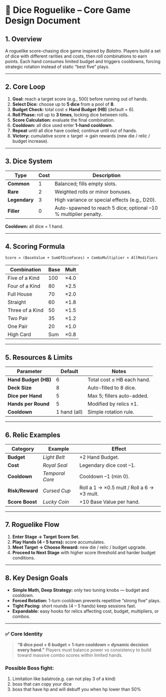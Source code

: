 # 🎲 Dice Roguelike – Core Game Design Document 

## 1. Overview

A roguelike score-chasing dice game inspired by *Balatro*.
 Players build a set of dice with different rarities and costs, then roll combinations to earn points.
 Each hand consumes limited budget and triggers cooldowns, forcing strategic rotation instead of static “best five” plays.

------

## 2. Core Loop

1. **Goal:** reach a target score (e.g., 500) before running out of hands.
2. **Select Dice:** choose up to **5 dice** from a pool of **8**.
3. **Budget Check:** total cost ≤ **Hand Budget (HB)** (default = 6).
4. **Roll Phase:** roll up to **3 times**, locking dice between rolls.
5. **Score Calculation:** evaluate the final combination.
6. **Cooldown:** all dice used enter **1-hand cooldown**.
7. **Repeat** until all dice have cooled; continue until out of hands.
8. **Victory:** cumulative score ≥ target → gain rewards (new die / relic / budget increase).

------

## 3. Dice System

| Type          | Cost | Description                                                  |
| ------------- | ---- | ------------------------------------------------------------ |
| **Common**    | 1    | Balanced; fills empty slots.                                 |
| **Rare**      | 2    | Weighted rolls or minor bonuses.                             |
| **Legendary** | 3    | High variance or special effects (e.g., D20).                |
| **Filler**    | 0    | Auto-spawned to reach 5 dice; optional –10 % multiplier penalty. |

**Cooldown:** all dice = 1 hand.

------

## 4. Scoring Formula

```
Score = (BaseValue + SumOfDiceFaces) × ComboMultiplier × AllModifiers
```

| Combination     | Base | Mult |
| --------------- | ---- | ---- |
| Five of a Kind  | 100  | ×4.0 |
| Four of a Kind  | 80   | ×2.5 |
| Full House      | 70   | ×2.0 |
| Straight        | 60   | ×1.8 |
| Three of a Kind | 50   | ×1.5 |
| Two Pair        | 35   | ×1.2 |
| One Pair        | 20   | ×1.0 |
| High Card       | Sum  | ×0.8 |

------

## 5. Resources & Limits

| Parameter            | Default      | Notes                      |
| -------------------- | ------------ | -------------------------- |
| **Hand Budget (HB)** | 6            | Total cost ≤ HB each hand. |
| **Deck Size**        | 8            | Auto-filled to 8 dice.     |
| **Dice per Hand**    | 5            | Max 5; fillers auto-added. |
| **Hands per Round**  | 5            | Modified by relics ±1.     |
| **Cooldown**         | 1 hand (all) | Simple rotation rule.      |

------

## 6. Relic Examples

| Category        | Example         | Effect                                     |
| --------------- | --------------- | ------------------------------------------ |
| **Budget**      | *Light Belt*    | +2 Hand Budget.                            |
| **Cost**        | *Royal Seal*    | Legendary dice cost –1.                    |
| **Cooldown**    | *Temporal Core* | Cooldown –1 (min 0).                       |
| **Risk/Reward** | *Cursed Cup*    | Roll a 1 → ×0.5 mult / Roll a 6 → ×3 mult. |
| **Score Boost** | *Lucky Coin*    | +10 Base Value per hand.                   |

------

## 7. Roguelike Flow

1. **Enter Stage → Target Score Set.**
2. **Play Hands (4 – 5 turns):** score accumulates.
3. **Meet Target → Choose Reward:** new die / relic / budget upgrade.
4. **Proceed to Next Stage** with higher score threshold and harder budget conditions.

------

## 8. Key Design Goals

- **Simple Math, Deep Strategy:** only two tuning knobs — budget and cooldown.
- **Forced Rotation:** 1-turn cooldown prevents repetitive “strong five” plays.
- **Tight Pacing:** short rounds (4 – 5 hands) keep sessions fast.
- **Expandable:** easy hooks for relics affecting cost, budget, multipliers, or combos.

------

### ✅ Core Identity

> **“8 dice pool + 6 budget + 1-turn cooldown = dynamic decision every hand.”**
>  Players must balance power vs consistency to build toward massive combo scores within limited hands.

### Possible Boss fight:

1. Limitation like balatro(e.g. can not play 3 of a kind)
2. boss that can copy your dice 
3. boss that have hp and will debuff you when hp lower than 50%